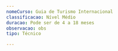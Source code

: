 ```yaml
---
nomeCurso: Guia de Turismo Internacional
classificacao: Nível Médio
duracao: Pode ser de 4 a 18 meses
observacao: obs
tipo: Técnico

---
```


